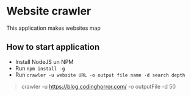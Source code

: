 # Website crawler
 This application makes websites map

## How to start application
- Install NodeJS un NPM
- Run ```npm install -g```
- Run ```crawler -u website URL -o output file name -d search depth ```
>crawler -u https://blog.codinghorror.com/ -o outputFile -d 50
